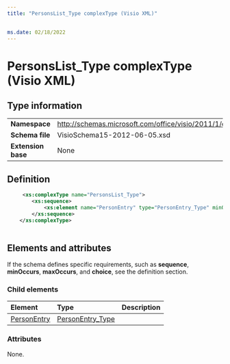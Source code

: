 ```yaml
---
title: "PersonsList_Type complexType (Visio XML)"
 

ms.date: 02/18/2022
---
```


# PersonsList_Type complexType (Visio XML)

## Type information

|||
|:-----|:-----|
|**Namespace** <br/> |http://schemas.microsoft.com/office/visio/2011/1/core  <br/> |
|**Schema file** <br/> |VisioSchema15-2012-06-05.xsd  <br/> |
|**Extension base** <br/> |None  <br/> |
   
## Definition

```XML
     <xs:complexType name="PersonsList_Type">
		<xs:sequence>
			<xs:element name="PersonEntry" type="PersonEntry_Type" minOccurs="0" maxOccurs="unbounded" />
		</xs:sequence>
	</xs:complexType>
      
```

## Elements and attributes

If the schema defines specific requirements, such as **sequence**, **minOccurs**, **maxOccurs**, and **choice**, see the definition section. 
  
### Child elements

|**Element**|**Type**|**Description**|
|:-----|:-----|:-----|
|[PersonEntry](personentry-element-personslist_type-complextypevisio-xml.md) <br/> |[PersonEntry_Type](personentry_type-complextypevisio-xml.md) <br/> ||
   
### Attributes

None.
  


